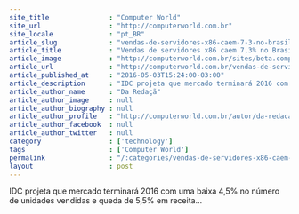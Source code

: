 ```yaml
---
site_title               : "Computer World"
site_url                 : "http://computerworld.com.br"
site_locale              : "pt_BR"
article_slug             : "vendas-de-servidores-x86-caem-7-3-no-brasil-em-2015"
article_title            : "Vendas de servidores x86 caem 7,3% no Brasil em 2015"
article_image            : "http://computerworld.com.br/sites/beta.computerworld.com.br/files/news_articles/crise_grafico_economia.jpg"
article_url              : "http://computerworld.com.br/vendas-de-servidores-x86-caem-73-no-brasil-em-2015"
article_published_at     : "2016-05-03T15:24:00-03:00"
article_description      : "IDC projeta que mercado terminará 2016 com uma baixa 4,5% no número de unidades vendidas e queda de 5,5% em receita..."
article_author_name      : "Da Redaçã"
article_author_image     : null
article_author_biography : null
article_author_profile   : "http://computerworld.com.br/autor/da-redacao"
article_author_facebook  : null
article_author_twitter   : null
category                 : ['technology']
tags                     : ['Computer World']
permalink                : "/:categories/vendas-de-servidores-x86-caem-7-3-no-brasil-em-2015/"
layout                   : post
---
```


IDC projeta que mercado terminará 2016 com uma baixa 4,5% no número de unidades vendidas e queda de 5,5% em receita...
